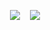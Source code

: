 <p align='center'>
<semp>
<a href="https://josliang.com"><img src="https://img.shields.io/badge/About Me-35495e?logo=homeadvisor&logoColor=%23fff"></a>&nbsp;&nbsp;&nbsp;
<a href="https://github.com/josliang"><img src="https://visitor-badge.laobi.icu/badge?page_id=josliang.josliang&format=true&left_color=%2335495e&right_color=%2342b883"></a>
</semp>
</p>
